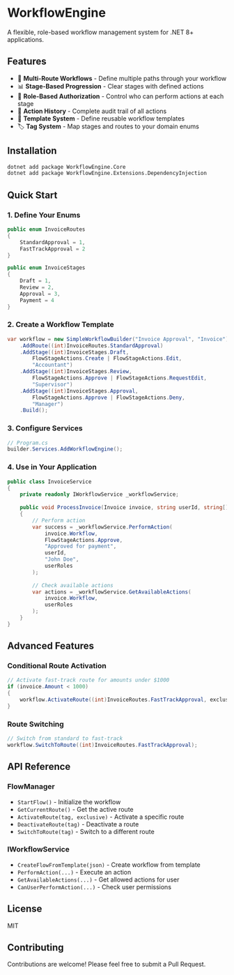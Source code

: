 # WorkflowEngine

A flexible, role-based workflow management system for .NET 8+ applications.

## Features

- 🔄 **Multi-Route Workflows** - Define multiple paths through your workflow
- 📊 **Stage-Based Progression** - Clear stages with defined actions
- 🔐 **Role-Based Authorization** - Control who can perform actions at each stage
- 📝 **Action History** - Complete audit trail of all actions
- 🎯 **Template System** - Define reusable workflow templates
- 🏷️ **Tag System** - Map stages and routes to your domain enums

## Installation

```bash
dotnet add package WorkflowEngine.Core
dotnet add package WorkflowEngine.Extensions.DependencyInjection
```

## Quick Start

### 1. Define Your Enums

```csharp
public enum InvoiceRoutes
{
    StandardApproval = 1,
    FastTrackApproval = 2
}

public enum InvoiceStages
{
    Draft = 1,
    Review = 2,
    Approval = 3,
    Payment = 4
}
```

### 2. Create a Workflow Template

```csharp
var workflow = new SimpleWorkflowBuilder("Invoice Approval", "Invoice")
    .AddRoute((int)InvoiceRoutes.StandardApproval)
    .AddStage((int)InvoiceStages.Draft, 
        FlowStageActions.Create | FlowStageActions.Edit, 
        "Accountant")
    .AddStage((int)InvoiceStages.Review, 
        FlowStageActions.Approve | FlowStageActions.RequestEdit, 
        "Supervisor")
    .AddStage((int)InvoiceStages.Approval, 
        FlowStageActions.Approve | FlowStageActions.Deny, 
        "Manager")
    .Build();
```

### 3. Configure Services

```csharp
// Program.cs
builder.Services.AddWorkflowEngine();
```

### 4. Use in Your Application

```csharp
public class InvoiceService
{
    private readonly IWorkflowService _workflowService;
    
    public void ProcessInvoice(Invoice invoice, string userId, string[] userRoles)
    {
        // Perform action
        var success = _workflowService.PerformAction(
            invoice.Workflow,
            FlowStageActions.Approve,
            "Approved for payment",
            userId,
            "John Doe",
            userRoles
        );
        
        // Check available actions
        var actions = _workflowService.GetAvailableActions(
            invoice.Workflow, 
            userRoles
        );
    }
}
```

## Advanced Features

### Conditional Route Activation

```csharp
// Activate fast-track route for amounts under $1000
if (invoice.Amount < 1000)
{
    workflow.ActivateRoute((int)InvoiceRoutes.FastTrackApproval, exclusive: true);
}
```

### Route Switching

```csharp
// Switch from standard to fast-track
workflow.SwitchToRoute((int)InvoiceRoutes.FastTrackApproval);
```

## API Reference

### FlowManager
- `StartFlow()` - Initialize the workflow
- `GetCurrentRoute()` - Get the active route
- `ActivateRoute(tag, exclusive)` - Activate a specific route
- `DeactivateRoute(tag)` - Deactivate a route
- `SwitchToRoute(tag)` - Switch to a different route

### IWorkflowService
- `CreateFlowFromTemplate(json)` - Create workflow from template
- `PerformAction(...)` - Execute an action
- `GetAvailableActions(...)` - Get allowed actions for user
- `CanUserPerformAction(...)` - Check user permissions

## License

MIT

## Contributing

Contributions are welcome! Please feel free to submit a Pull Request.